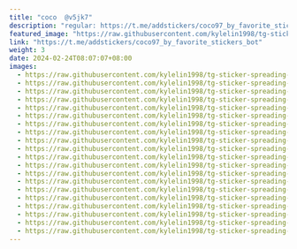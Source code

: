 ```yaml
---
title: "coco  @v5jk7"
description: "regular: https://t.me/addstickers/coco97_by_favorite_stickers_bot"
featured_image: "https://raw.githubusercontent.com/kylelin1998/tg-sticker-spreading-worldwide-images/main/img/95ba3f7e-7d21-4d46-bcc5-dc5b861eb59c.jpg"
link: "https://t.me/addstickers/coco97_by_favorite_stickers_bot"
weight: 3
date: 2024-02-24T08:07:07+08:00
images:
  - https://raw.githubusercontent.com/kylelin1998/tg-sticker-spreading-worldwide-images/main/img/95ba3f7e-7d21-4d46-bcc5-dc5b861eb59c.jpg
  - https://raw.githubusercontent.com/kylelin1998/tg-sticker-spreading-worldwide-images/main/img/ea2ab35f-aebe-42b9-bc34-385c414dd4ea.jpg
  - https://raw.githubusercontent.com/kylelin1998/tg-sticker-spreading-worldwide-images/main/img/7471610d-0699-4eff-961b-b1fa59c5ff81.jpg
  - https://raw.githubusercontent.com/kylelin1998/tg-sticker-spreading-worldwide-images/main/img/9bb31617-fb78-4411-8ad2-5b6d926bfdd4.jpg
  - https://raw.githubusercontent.com/kylelin1998/tg-sticker-spreading-worldwide-images/main/img/957cfa2d-ca84-4777-aaca-bd811297e5a5.jpg
  - https://raw.githubusercontent.com/kylelin1998/tg-sticker-spreading-worldwide-images/main/img/c6c4490b-0653-42a8-8251-ed72fe30cdb3.jpg
  - https://raw.githubusercontent.com/kylelin1998/tg-sticker-spreading-worldwide-images/main/img/b7b8528d-d386-424f-97c4-0a87b7229e2f.jpg
  - https://raw.githubusercontent.com/kylelin1998/tg-sticker-spreading-worldwide-images/main/img/80d95ae0-2416-4389-a246-c746f480af2f.jpg
  - https://raw.githubusercontent.com/kylelin1998/tg-sticker-spreading-worldwide-images/main/img/e5a688c2-ca38-473f-93ec-244eceb3d9c6.jpg
  - https://raw.githubusercontent.com/kylelin1998/tg-sticker-spreading-worldwide-images/main/img/eb860756-5853-4547-9b28-3cf66266a0b4.jpg
  - https://raw.githubusercontent.com/kylelin1998/tg-sticker-spreading-worldwide-images/main/img/6f7ce8da-da48-4927-95ee-874b89f31b7f.jpg
  - https://raw.githubusercontent.com/kylelin1998/tg-sticker-spreading-worldwide-images/main/img/84e3ce52-acc7-4423-9ffa-981037e7bb70.jpg
  - https://raw.githubusercontent.com/kylelin1998/tg-sticker-spreading-worldwide-images/main/img/8335aa85-6302-4ce1-a64e-bcd5422c0ed5.jpg
  - https://raw.githubusercontent.com/kylelin1998/tg-sticker-spreading-worldwide-images/main/img/c6dd458d-8d16-49b0-90c0-16a3bee4f863.jpg
  - https://raw.githubusercontent.com/kylelin1998/tg-sticker-spreading-worldwide-images/main/img/7f533060-9660-4033-b445-eb1b04d514c9.jpg
  - https://raw.githubusercontent.com/kylelin1998/tg-sticker-spreading-worldwide-images/main/img/f0cfe719-15bd-4648-ab10-5acc59feff31.jpg
  - https://raw.githubusercontent.com/kylelin1998/tg-sticker-spreading-worldwide-images/main/img/aa44a720-f2bb-4178-961b-78ff9739b4dd.jpg
  - https://raw.githubusercontent.com/kylelin1998/tg-sticker-spreading-worldwide-images/main/img/2ff2cc86-168f-4004-b4aa-8e65eddb16f3.jpg
  - https://raw.githubusercontent.com/kylelin1998/tg-sticker-spreading-worldwide-images/main/img/9a985a6c-e600-43fb-902c-23da4afa178f.jpg
  - https://raw.githubusercontent.com/kylelin1998/tg-sticker-spreading-worldwide-images/main/img/3eb9ea9a-f171-47d4-a193-80cb37c0ad83.jpg
---
```

